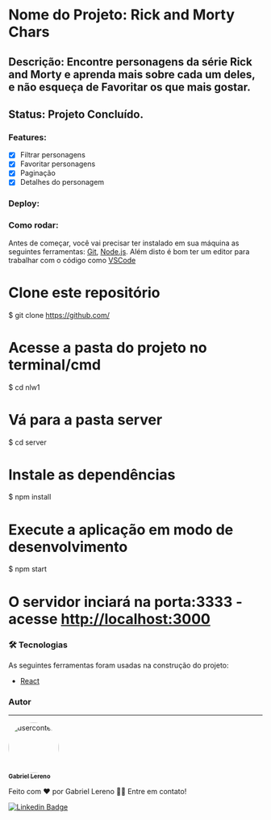 # Nome do Projeto: Rick and Morty Chars

## Descrição: Encontre personagens da série Rick and Morty e aprenda mais sobre cada um deles, e não esqueça de Favoritar os que mais gostar.

## Status: Projeto Concluído.

### Features:

- [x] Filtrar personagens
- [x] Favoritar personagens
- [x] Paginação
- [x] Detalhes do personagem

### Deploy:

### Como rodar:

Antes de começar, você vai precisar ter instalado em sua máquina as seguintes ferramentas:
[Git](https://git-scm.com), [Node.js](https://nodejs.org/en/).
Além disto é bom ter um editor para trabalhar com o código como [VSCode](https://code.visualstudio.com/)

# Clone este repositório

$ git clone <https://github.com/>

# Acesse a pasta do projeto no terminal/cmd

$ cd nlw1

# Vá para a pasta server

$ cd server

# Instale as dependências

$ npm install

# Execute a aplicação em modo de desenvolvimento

$ npm start

# O servidor inciará na porta:3333 - acesse <http://localhost:3000>

### 🛠 Tecnologias

As seguintes ferramentas foram usadas na construção do projeto:

- [React](https://pt-br.reactjs.org/)

### Autor

---

<a href="https://www.linkedin.com/in/gabriel-zanella-lereno-490885230/">
 <img style="border-radius: 50%;" src="https://avatars.githubusercontent.com/u/99617585?v=4" width="100px;" alt="usercontent"/>
 <br />
 <sub><b>Gabriel Lereno</b></sub></a>

Feito com ❤️ por Gabriel Lereno 👋🏽 Entre em contato!

[![Linkedin Badge](https://img.shields.io/badge/-Gabriel-blue?style=flat-square&logo=Linkedin&logoColor=white&link=https://www.linkedin.com/in/gabriel-zanella-lereno-490885230/)](https://www.linkedin.com/in/gabriel-zanella-lereno-490885230/)
